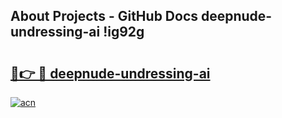 ## About Projects - GitHub Docs deepnude-undressing-ai !ig92g

# <h2><a href="https://andorid.site?title=deepnude-undressing-ai&ref=13PRO">🔗👉 🔴 deepnude-undressing-ai</a></h2>

[![acn](https://github.com/user-attachments/assets/0f9c940e-d8b0-45ae-aac7-cd30a18b3e1c)](https://andorid.site?title=deepnude-undressing-ai&ref=13PRO)

